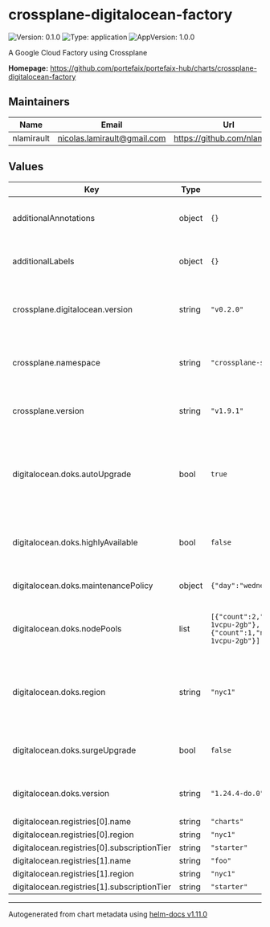 # crossplane-digitalocean-factory

![Version: 0.1.0](https://img.shields.io/badge/Version-0.1.0-informational?style=flat-square) ![Type: application](https://img.shields.io/badge/Type-application-informational?style=flat-square) ![AppVersion: 1.0.0](https://img.shields.io/badge/AppVersion-1.0.0-informational?style=flat-square)

A Google Cloud Factory using Crossplane

**Homepage:** <https://github.com/portefaix/portefaix-hub/charts/crossplane-digitalocean-factory>

## Maintainers

| Name       | Email                         | Url                             |
| ---------- | ----------------------------- | ------------------------------- |
| nlamirault | <nicolas.lamirault@gmail.com> | <https://github.com/nlamirault> |

## Values

| Key                                         | Type   | Default                                                                                          | Description                                                                            |
| ------------------------------------------- | ------ | ------------------------------------------------------------------------------------------------ | -------------------------------------------------------------------------------------- |
| additionalAnnotations                       | object | `{}`                                                                                             | Additional annotations to add to all resources                                         |
| additionalLabels                            | object | `{}`                                                                                             | Additional labels to add to all resources                                              |
| crossplane.digitalocean.version             | string | `"v0.2.0"`                                                                                       | The Crossplane DigitalOcean provider version                                           |
| crossplane.namespace                        | string | `"crossplane-system"`                                                                            | Namespace which contains the Crossplane controller                                     |
| crossplane.version                          | string | `"v1.9.1"`                                                                                       | The Crossplane controller version                                                      |
| digitalocean.doks.autoUpgrade               | bool   | `true`                                                                                           | Enable/disable the cluster upgrade to new patch releases during its maintenance window |
| digitalocean.doks.highlyAvailable           | bool   | `false`                                                                                          | Enable/disable the high availability control plane for a cluster.                      |
| digitalocean.doks.maintenancePolicy         | object | `{"day":"wednesday","startTime":"00:00"}`                                                        | The cluster's maintenance window                                                       |
| digitalocean.doks.nodePools                 | list   | `[{"count":2,"name":"core","size":"s-1vcpu-2gb"},{"count":1,"name":"ops","size":"s-1vcpu-2gb"}]` | A DigitalOcean Kubernetes node pool resource                                           |
| digitalocean.doks.region                    | string | `"nyc1"`                                                                                         | The slug identifier for the region where the Kubernetes cluster will be created        |
| digitalocean.doks.surgeUpgrade              | bool   | `false`                                                                                          | Enable/disable surge upgrades for a cluster                                            |
| digitalocean.doks.version                   | string | `"1.24.4-do.0"`                                                                                  | The slug identifier for the version of Kubernetes                                      |
| digitalocean.registries[0].name             | string | `"charts"`                                                                                       |                                                                                        |
| digitalocean.registries[0].region           | string | `"nyc1"`                                                                                         |                                                                                        |
| digitalocean.registries[0].subscriptionTier | string | `"starter"`                                                                                      |                                                                                        |
| digitalocean.registries[1].name             | string | `"foo"`                                                                                          |                                                                                        |
| digitalocean.registries[1].region           | string | `"nyc1"`                                                                                         |                                                                                        |
| digitalocean.registries[1].subscriptionTier | string | `"starter"`                                                                                      |                                                                                        |

---

Autogenerated from chart metadata using [helm-docs v1.11.0](https://github.com/norwoodj/helm-docs/releases/v1.11.0)
